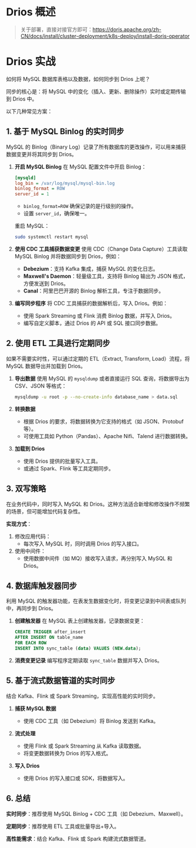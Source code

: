 # Drios 概述

>  关于部署，直接对接官方即可：https://doris.apache.org/zh-CN/docs/install/cluster-deployment/k8s-deploy/install-doris-operator 

# Drios 实战

如何将 MySQL 数据库表格以及数据，如何同步到 Drios 上呢？

同步的核心是：将 MySQL 中的变化（插入、更新、删除操作）实时或定期传输到 Drios 中。

以下几种常见方案：

## **1. 基于 MySQL Binlog 的实时同步**

MySQL 的 Binlog（Binary Log）记录了所有数据库的更改操作，可以用来捕获数据变更并将其同步到 Drios。

1. **开启 MySQL Binlog**
   在 MySQL 配置文件中开启 Binlog：

   ```ini
   [mysqld]
   log_bin = /var/log/mysql/mysql-bin.log
   binlog_format = ROW
   server_id = 1
   ```

   - `binlog_format=ROW` 确保记录的是行级别的操作。
   - 设置 `server_id`，确保唯一。

   重启 MySQL：

   ```bash
   sudo systemctl restart mysql
   ```

2. **使用 CDC 工具捕获数据变更** 使用 CDC（Change Data Capture）工具读取 MySQL Binlog 并将数据同步到 Drios，例如：

   - **Debezium**：支持 Kafka 集成，捕获 MySQL 的变化日志。
   - **Maxwell's Daemon**：轻量级工具，支持将 Binlog 输出为 JSON 格式，方便发送到 Drios。
   - **Canal**：阿里巴巴开源的 Binlog 解析工具，专注于数据同步。

3. **编写同步程序** 将 CDC 工具捕获的数据解析后，写入 Drios。例如：

   - 使用 Spark Streaming 或 Flink 消费 Binlog 数据，并写入 Drios。
   - 编写自定义脚本，通过 Drios 的 API 或 SQL 接口同步数据。



## **2. 使用 ETL 工具进行定期同步**

如果不需要实时性，可以通过定期的 ETL（Extract, Transform, Load）流程，将 MySQL 数据导出并加载到 Drios。

1. **导出数据** 使用 MySQL 的 `mysqldump` 或者直接运行 SQL 查询，将数据导出为 CSV、JSON 等格式：

   ```bash
   mysqldump -u root -p --no-create-info database_name > data.sql
   ```

2. **转换数据**

   - 根据 Drios 的要求，将数据转换为它支持的格式（如 JSON、Protobuf 等）。
   - 可使用工具如 Python（Pandas）、Apache Nifi、Talend 进行数据转换。

3. **加载到 Drios**

   - 使用 Drios 提供的批量写入工具。
   - 或通过 Spark、Flink 等工具定期同步。
   
     

## **3. 双写策略**

在业务代码中，同时写入 MySQL 和 Drios。这种方法适合新增和修改操作不频繁的场景，但可能增加代码复杂性。

**实现方式**：

1. 修改应用代码：
   - 每次写入 MySQL 时，同时调用 Drios 的写入接口。
2. 使用中间件：
   - 使用数据中间件（如 MQ）接收写入请求，再分别写入 MySQL 和 Drios。

 

## **4. 数据库触发器同步**

利用 MySQL 的触发器功能，在表发生数据变化时，将变更记录到中间表或队列中，再同步到 Drios。

1. **创建触发器** 在 MySQL 表上创建触发器，记录数据变更：

   ```sql
   CREATE TRIGGER after_insert
   AFTER INSERT ON table_name
   FOR EACH ROW
   INSERT INTO sync_table (data) VALUES (NEW.data);
   ```

2. **消费变更记录** 编写程序定期读取 `sync_table` 数据并写入 Drios。



## **5. 基于流式数据管道的实时同步**

结合 Kafka、Flink 或 Spark Streaming，实现高性能的实时同步。

1. **捕获 MySQL 数据**
   
   - 使用 CDC 工具（如 Debezium）将 Binlog 发送到 Kafka。
2. **流式处理**
   - 使用 Flink 或 Spark Streaming 从 Kafka 读取数据。
   - 将变更数据转换为 Drios 的写入格式。
3. **写入 Drios**
   
   - 使用 Drios 的写入接口或 SDK，将数据写入。
   
   

## 6. 总结

**实时同步**：推荐使用 MySQL Binlog + CDC 工具（如 Debezium、Maxwell）。

**定期同步**：推荐使用 ETL 工具或批量导出+导入。

**高性能需求**：结合 Kafka、Flink 或 Spark 构建流式数据管道。